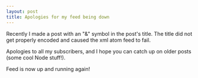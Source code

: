 ```yaml
---
layout: post
title: Apologies for my feed being down
---
```


Recently I made a post with an "&" symbol in the post's title. The title did not get properly encoded and caused the xml atom feed to fail. 

Apologies to all my subscribers, and I hope you can catch up on older posts (some cool Node stuff!). 

Feed is now up and running again!
